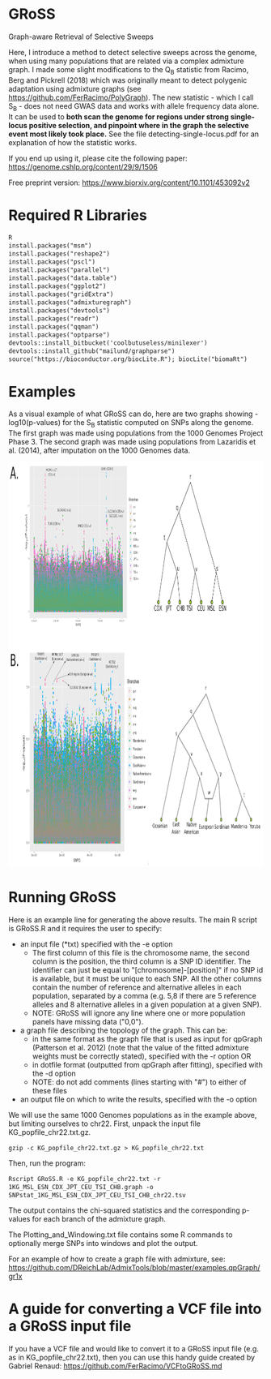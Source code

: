 # GRoSS
Graph-aware Retrieval of Selective Sweeps

Here, I introduce a method to detect selective sweeps across the genome, when using many populations that are related via a complex admixture graph. I made some slight modifications to the Q<sub>B</sub> statistic from Racimo, Berg and Pickrell (2018) which was originally meant to detect polygenic adaptation using admixture graphs (see https://github.com/FerRacimo/PolyGraph). The new statistic - which I call S<sub>B</sub> - does not need GWAS data and works with allele frequency data alone. It can be used to **both scan the genome for regions under strong single-locus positive selection, and pinpoint where in the graph the selective event most likely took place.** See the file detecting-single-locus.pdf for an explanation of how the statistic works.

If you end up using it, please cite the following paper: https://genome.cshlp.org/content/29/9/1506

Free preprint version: https://www.biorxiv.org/content/10.1101/453092v2



# Required R Libraries

```
R
install.packages("msm")
install.packages("reshape2")
install.packages("pscl")
install.packages("parallel")
install.packages("data.table")
install.packages("ggplot2")
install.packages("gridExtra")
install.packages("admixturegraph")
install.packages("devtools")
install.packages("readr")
install.packages("qqman")
install.packages("optparse")
devtools::install_bitbucket('coolbutuseless/minilexer')
devtools::install_github("mailund/graphparse")
source("https://bioconductor.org/biocLite.R"); biocLite("biomaRt")
```

# Examples

As a visual example of what GRoSS can do, here are two graphs showing -log10(p-values) for the S<sub>B</sub> statistic computed on SNPs along the genome. The first graph was made using populations from the 1000 Genomes Project Phase 3. The second graph was made using populations from Lazaridis et al. (2014), after imputation on the 1000 Genomes data.

<img src="https://github.com/FerRacimo/GRoSS/blob/master/Q_b_manhattan_human.png" height="800">


# Running GRoSS

Here is an example line for generating the above results. The main R script is GRoSS.R and it requires the user to specify:
- an input file (\*txt) specified with the -e option
  * The first column of this file is the chromosome name, the second column is the position, the third column is a SNP ID identifier. The identifier can just be equal to "[chromosome]-[position]" if no SNP id is available, but it must be unique to each SNP. All the other columns contain the number of reference and alternative alleles in each population, separated by a comma (e.g. 5,8 if there are 5 reference alleles and 8 alternative alleles in a given population at a given SNP).
  * NOTE: GRoSS will ignore any line where one or more population panels have missing data ("0,0").
- a graph file describing the topology of the graph. This can be:
  * in the same format as the graph file that is used as input for qpGraph (Patterson et al. 2012) (note that the value of the fitted admixture weights must be correctly stated), specified with the -r option OR
  * in dotfile format (outputted from qpGraph after fitting), specified with the -d option
  * NOTE: do not add comments (lines starting with "#") to either of these files
- an output file on which to write the results, specified with the -o option

We will use the same 1000 Genomes populations as in the example above, but limiting ourselves to chr22. First, unpack the input file KG_popfile_chr22.txt.gz.

```
gzip -c KG_popfile_chr22.txt.gz > KG_popfile_chr22.txt
```

Then, run the program:

```
Rscript GRoSS.R -e KG_popfile_chr22.txt -r 1KG_MSL_ESN_CDX_JPT_CEU_TSI_CHB.graph -o SNPstat_1KG_MSL_ESN_CDX_JPT_CEU_TSI_CHB_chr22.tsv
```

The output contains the chi-squared statistics and the corresponding p-values for each branch of the admixture graph.

The Plotting_and_Windowing.txt file contains some R commands to optionally merge SNPs into windows and plot the output.

For an example of how to create a graph file with admixture, see: https://github.com/DReichLab/AdmixTools/blob/master/examples.qpGraph/gr1x


# A guide for converting a VCF file into a GRoSS input file

If you have a VCF file and would like to convert it to a GRoSS input file (e.g. as in KG_popfile_chr22.txt), then you can use this handy guide created by Gabriel Renaud: https://github.com/FerRacimo/VCFtoGRoSS.md
